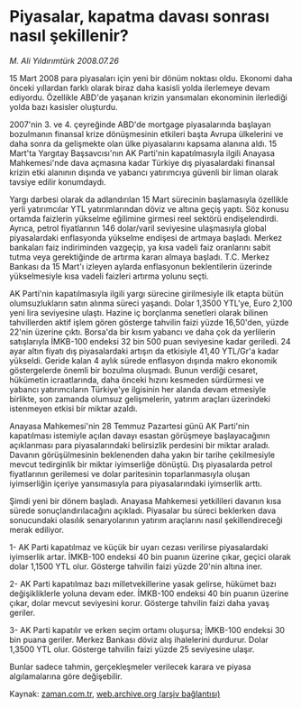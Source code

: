 # Piyasalar, kapatma davası sonrası nasıl şekillenir?

*M. Ali Yıldırımtürk 2008.07.26*

<tr><td class="metin" colspan="2" style="padding-top: 20px; padding-left: 5px; padding-right: 10px;">15 Mart 2008 para piyasaları için yeni bir dönüm noktası oldu. Ekonomi daha önceki yıllardan farklı olarak biraz daha kasisli yolda ilerlemeye devam ediyordu. Özellikle ABD'de yaşanan krizin yansımaları ekonominin ilerlediği yolda bazı kasisler oluşturdu.</td></tr><tr><td class="metin" colspan="2" style="padding-top: 20px; padding-left: 5px; padding-right: 10px;"><p> 2007'nin 3. ve 4. çeyreğinde ABD'de mortgage piyasalarında başlayan bozulmanın finansal krize dönüşmesinin etkileri başta Avrupa ülkelerini ve daha sonra da gelişmekte olan ülke piyasalarını kapsama alanına aldı. 15 Mart'ta Yargıtay Başsavcısı'nın AK Parti'nin kapatılmasıyla ilgili Anayasa Mahkemesi'nde dava açmasına kadar Türkiye dış piyasalardaki finansal krizin etki alanının dışında ve yabancı yatırımcıya güvenli bir liman olarak tavsiye edilir konumdaydı.
<p> Yargı darbesi olarak da adlandırılan 15 Mart sürecinin başlamasıyla özellikle yerli yatırımcılar YTL yatırımlarından döviz ve altına geçiş yaptı. Söz konusu ortamda faizlerin yükselme eğilimine girmesi reel sektörü endişelendirdi. Ayrıca, petrol fiyatlarının 146 dolar/varil seviyesine ulaşmasıyla global piyasalardaki enflasyonda yükselme endişesi de artmaya başladı. Merkez bankaları faiz indiriminden vazgeçip, ya kısa vadeli faiz oranlarını sabit tutma veya gerektiğinde de artırma kararı almaya başladı. T.C. Merkez Bankası da 15 Mart'ı izleyen aylarda enflasyonun beklentilerin üzerinde yükselmesiyle kısa vadeli faizleri artırma yolunu seçti.
<p> AK Parti'nin kapatılmasıyla ilgili yargı sürecine girilmesiyle ilk etapta bütün olumsuzlukların satın alınma süreci yaşandı. Dolar 1,3500 YTL'ye, Euro 2,100 yeni lira seviyesine ulaştı. Hazine iç borçlanma senetleri olarak bilinen tahvillerden aktif işlem gören gösterge tahvilin faizi yüzde 16,50'den, yüzde 22'nin üzerine çıktı. Borsa'da bir kısım yabancı ve daha çok da yerlilerin satışlarıyla İMKB-100 endeksi 32 bin 500 puan seviyesine kadar geriledi. 24 ayar altın fiyatı dış piyasalardaki artışın da etkisiyle 41,40 YTL/Gr'a kadar yükseldi. Geride kalan 4 aylık sürede enflasyon dışında makro ekonomik göstergelerde önemli bir bozulma oluşmadı. Bunun verdiği cesaret, hükümetin icraatlarında, daha önceki hızını kesmeden sürdürmesi ve yabancı yatırımcıların Türkiye'ye ilgisinin her alanda devam etmesiyle birlikte, son zamanda olumsuz gelişmelerin, yatırım araçları üzerindeki istenmeyen etkisi bir miktar azaldı.
<p> Anayasa Mahkemesi'nin 28 Temmuz Pazartesi günü AK Parti'nin kapatılması istemiyle açılan davayı esastan görüşmeye başlayacağının açıklanması para piyasalarındaki belirsizlik perdesini bir miktar araladı. Davanın görüşülmesinin beklenenden daha yakın bir tarihe çekilmesiyle mevcut tedirginlik bir miktar iyimserliğe dönüştü. Dış piyasalarda petrol fiyatlarının gerilemesi ve dolar paritesinin toparlanmasıyla oluşan iyimserliğin içeriye yansımasıyla para piyasalarındaki iyimserlik arttı.
<p> Şimdi yeni bir dönem başladı. Anayasa Mahkemesi yetkilileri davanın kısa sürede sonuçlandırılacağını açıkladı. Piyasalar bu süreci beklerken dava sonucundaki olasılık senaryolarının yatırım araçlarını nasıl şekillendireceği merak ediliyor. 
<p> 1- AK Parti kapatılmaz ve küçük bir uyarı cezası verilirse piyasalardaki iyimserlik artar. İMKB-100 endeksi 40 bin puanın üzerine çıkar, geçici olarak dolar 1,1500 YTL olur. Gösterge tahvilin faizi yüzde 20'nin altına iner.
<p> 2- AK Parti kapatılmaz bazı milletvekillerine yasak gelirse, hükümet bazı değişikliklerle yoluna devam eder. İMKB-100 endeksi 40 bin puanın üzerine çıkar, dolar mevcut seviyesini korur. Gösterge tahvilin faizi daha yavaş geriler.
<p> 3- AK Parti kapatılır ve erken seçim ortamı oluşursa; İMKB-100 endeksi 30 bin puana geriler. Merkez Bankası döviz alış ihalelerini durdurur. Dolar 1,3500 YTL olur. Gösterge tahvilin faizi yüzde 25 seviyesine ulaşır. 
<p> Bunlar sadece tahmin, gerçekleşmeler verilecek karara ve piyasa algılamalarına göre değişebilir.<br/></p></p></p></p></p></p></p></p></p></td></tr>

Kaynak: [zaman.com.tr](http://zaman.com.tr/yazar.do?yazino=718540), [web.archive.org (arşiv bağlantısı)](http://web.archive.org/web/20080803194446/http://zaman.com.tr:80/yazar.do?yazino=718540)
